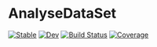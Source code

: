 # AnalyseDataSet

[![Stable](https://img.shields.io/badge/docs-stable-blue.svg)](https://robertfeldt.github.io/AnalyseDataSet.jl/stable)
[![Dev](https://img.shields.io/badge/docs-dev-blue.svg)](https://robertfeldt.github.io/AnalyseDataSet.jl/dev)
[![Build Status](https://github.com/robertfeldt/AnalyseDataSet.jl/actions/workflows/CI.yml/badge.svg?branch=main)](https://github.com/robertfeldt/AnalyseDataSet.jl/actions/workflows/CI.yml?query=branch%3Amain)
[![Coverage](https://codecov.io/gh/robertfeldt/AnalyseDataSet.jl/branch/main/graph/badge.svg)](https://codecov.io/gh/robertfeldt/AnalyseDataSet.jl)
